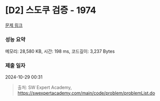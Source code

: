 # [D2] 스도쿠 검증 - 1974 

[문제 링크](https://swexpertacademy.com/main/code/problem/problemDetail.do?contestProbId=AV5Psz16AYEDFAUq) 

### 성능 요약

메모리: 28,580 KB, 시간: 198 ms, 코드길이: 3,237 Bytes

### 제출 일자

2024-10-29 00:31



> 출처: SW Expert Academy, https://swexpertacademy.com/main/code/problem/problemList.do